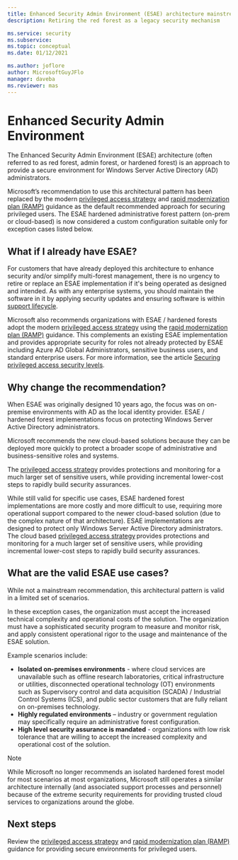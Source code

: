 ```yaml
---
title: Enhanced Security Admin Environment (ESAE) architecture mainstream retirement
description: Retiring the red forest as a legacy security mechanism

ms.service: security
ms.subservice: 
ms.topic: conceptual
ms.date: 01/12/2021

ms.author: joflore
author: MicrosoftGuyJFlo
manager: daveba
ms.reviewer: mas
---
```

# Enhanced Security Admin Environment

The Enhanced Security Admin Environment (ESAE) architecture (often referred to as red forest, admin forest, or hardened forest) is an approach to provide a secure environment for Windows Server Active Directory (AD) administrators.

Microsoft’s recommendation to use this architectural pattern has been replaced by the modern [privileged access strategy](privileged-access-strategy.md) and [rapid modernization plan (RAMP)](security-rapid-modernization-plan.md) guidance as the default recommended approach for securing privileged users. The ESAE hardened administrative forest pattern (on-prem or cloud-based) is now considered a custom configuration suitable only for exception cases listed below.

## What if I already have ESAE?

For customers that have already deployed this architecture to enhance security and/or simplify multi-forest management, there is no urgency to retire or replace an ESAE implementation if it's being operated as designed and intended. As with any enterprise systems, you should maintain the software in it by applying security updates and ensuring software is within [support lifecycle](https://docs.microsoft.com/lifecycle/).

Microsoft also recommends organizations with ESAE / hardened forests adopt the modern [privileged access strategy](privileged-access-strategy.md) using the [rapid modernization plan (RAMP)](security-rapid-modernization-plan.md) guidance. This complements an existing ESAE implementation and provides appropriate security for roles not already protected by ESAE including Azure AD Global Administrators, sensitive business users, and standard enterprise users. For more information, see the article [Securing privileged access security levels](privileged-access-security-levels.md).

## Why change the recommendation?

When ESAE was originally designed 10 years ago, the focus was on on-premise environments with AD as the local identity provider. ESAE / hardened forest implementations focus on protecting Windows Server Active Directory administrators.

Microsoft recommends the new cloud-based solutions because they can be deployed more quickly to protect a broader scope of administrative and business-sensitive roles and systems.

The [privileged access strategy](privileged-access-strategy.md) provides protections and monitoring for a much larger set of sensitive users, while providing incremental lower-cost steps to rapidly build security assurances.

While still valid for specific use cases, ESAE hardened forest implementations are more costly and more difficult to use, requiring more operational support compared to the newer cloud-based solution (due to the complex nature of that architecture). ESAE implementations are designed to protect only Windows Server Active Directory administrators. The cloud based [privileged access strategy](privileged-access-strategy.md) provides protections and monitoring for a much larger set of sensitive users, while providing incremental lower-cost steps to rapidly build security assurances.

## What are the valid ESAE use cases?

While not a mainstream recommendation, this architectural pattern is valid in a limited set of scenarios.

In these exception cases, the organization must accept the increased technical complexity and operational costs of the solution. The organization must have a sophisticated security program to measure and monitor risk, and apply consistent operational rigor to the usage and maintenance of the ESAE solution.

Example scenarios include:

- **Isolated on-premises environments** - where cloud services are unavailable such as offline research laboratories, critical infrastructure or utilities, disconnected operational technology (OT) environments such as Supervisory control and data acquisition (SCADA) / Industrial Control Systems (ICS), and public sector customers that are fully reliant on on-premises technology.
- **Highly regulated environments** – industry or government regulation may specifically require an administrative forest configuration.
- **High level security assurance is mandated** - organizations with low risk tolerance that are willing to accept the increased complexity and operational cost of the solution.

> [!NOTE]
> While Microsoft no longer recommends an isolated hardened forest model for most scenarios at most organizations, Microsoft still operates a similar architecture internally (and associated support processes and personnel) because of the extreme security requirements for providing trusted cloud services to organizations around the globe.

## Next steps

Review the [privileged access strategy](privileged-access-strategy.md) and [rapid modernization plan (RAMP)](security-rapid-modernization-plan.md) guidance for providing secure environments for privileged users.
